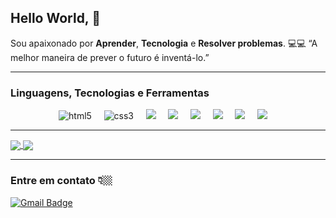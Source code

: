 
  
## Hello World,  👋

Sou apaixonado por **Aprender**, **Tecnologia** e **Resolver problemas**.  💻💻
“A melhor maneira de prever o futuro é inventá-lo.”


  ---
 
 ### Linguagens, Tecnologias e Ferramentas
<p align="center">
  <img src="https://img.shields.io/badge/-HTML5-orange" alt="html5" /> &nbsp; &nbsp;
  <img src="https://img.shields.io/badge/-CSS3-blue" alt="css3" /> &nbsp; &nbsp;
  <img src="https://img.shields.io/badge/-JAVASCRIPT-yellow"> &nbsp; &nbsp;
  <img src="https://img.shields.io/badge/-JAVA-green"/> &nbsp; &nbsp;
  <img src="https://img.shields.io/badge/-C%2B%2B-lightgrey"> &nbsp; &nbsp;
  <img src="https://img.shields.io/badge/-MySQL-lightgrey"/> &nbsp; &nbsp;
  <img src="https://img.shields.io/badge/-PHP-lightgrey"/> &nbsp; &nbsp;
  <img src="https://img.shields.io/badge/-VS Code-lightgrey"/> &nbsp; &nbsp;
 
</p>



 ---
 

<a href="https://github.com/anuraghazra/github-readme-stats">
  <img align="center" src="https://github-readme-stats.vercel.app/api?username=Johncorex&show_icons=true&theme=dark" />
</a>
<a href="https://github.com/anuraghazra/convoychat">
  <img align="center" src="https://github-readme-stats.vercel.app/api/top-langs/?username=Johncorex&layout=compact&hide_border=true" />
</a>


---
### Entre em contato 👇🏼

[![Gmail Badge](https://img.shields.io/badge/-glauber.dev2022@gmail.com-D14836?style=flat-square&logo=Gmail&logoColor=white&link=mailto:glauber.dev2022@gmail.com)](mailto:glauber.dev2022@gmail.com)
